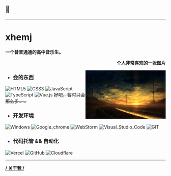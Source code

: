 ## :wave: 

---

# xhemj
**一个普普通通的高中音乐生。**

**<div align="right">个人非常喜欢的一张图片</div>**

[<img align="right" width="50%" src="bg.png">](https://xhemj.com/about/?source=github.com)

- ### **会的东西**

![HTML5](https://img.shields.io/badge/HTML5-E34F26?style=for-the-badge&logo=html5&logoColor=white)
![CSS3](https://img.shields.io/badge/CSS3-1572B6?style=for-the-badge&logo=css3&logoColor=white)
![JavaScript](https://img.shields.io/badge/JavaScript-323330?style=for-the-badge&logo=javascript&logoColor=F7DF1E)
![TypeScript](	https://img.shields.io/badge/TypeScript-007ACC?style=for-the-badge&logo=typescript&logoColor=white)
![Vue.js](https://img.shields.io/badge/Vue.js-35495E?style=for-the-badge&logo=vuedotjs&logoColor=4FC08D)
~~好吧，暂时只会那么多……~~

- ### **开发环境**

![Windows](https://img.shields.io/badge/Windows-0078D6?style=for-the-badge&logo=windows&logoColor=white)
![Google_chrome](https://img.shields.io/badge/Google_chrome-4285F4?style=for-the-badge&logo=Google-chrome&logoColor=white)
![WebStorm](https://img.shields.io/badge/WebStorm-000000?style=for-the-badge&logo=WebStorm&logoColor=white)
![Visual_Studio_Code](https://img.shields.io/badge/Visual_Studio_Code-0078D4?style=for-the-badge&logo=visual%20studio%20code&logoColor=white)
![GIT](https://img.shields.io/badge/GIT-E44C30?style=for-the-badge&logo=git&logoColor=white)

- ### **代码托管 && 自动化**

![Vercel](https://img.shields.io/badge/Vercel-000000?style=for-the-badge&logo=vercel&logoColor=white)
![GitHub](	https://img.shields.io/badge/GitHub-100000?style=for-the-badge&logo=github&logoColor=white)
![Cloudflare](https://img.shields.io/badge/Cloudflare-F38020?style=for-the-badge&logo=Cloudflare&logoColor=white)

---

[**/ 关于我 /**](https://xhemj.com/about/?source=github.com)
